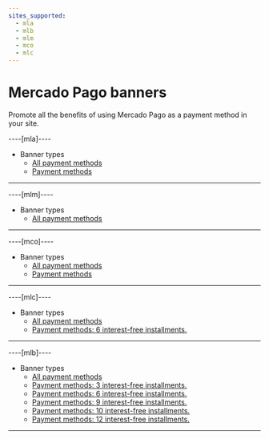 ```yaml
---
sites_supported:
  - mla
  - mlb
  - mlm
  - mco
  - mlc
---
```


# Mercado Pago banners

Promote all the benefits of using Mercado Pago as a payment method in your site.

----[mla]----

* Banner types
    + [All payment methods](https://www.mercadopago.com.ar/developers/en/guides/banners/all/)
    + [Payment methods](https://www.mercadopago.com.ar/developers/en/guides/resources/banners/online/)

------------
----[mlm]----

* Banner types
    + [All payment methods](https://www.mercadopago.com.ar/developers/en/guides/banners/all/)

------------
----[mco]----

* Banner types
    + [All payment methods](https://www.mercadopago.com.ar/developers/en/guides/banners/all/)
    + [Payment methods](https://www.mercadopago.com.ar/developers/en/guides/resources/banners/online/)

------------
----[mlc]----

* Banner types
    + [All payment methods](https://www.mercadopago.com.ar/developers/en/guides/banners/all/)
    + [Payment methods: 6 interest-free installments.](https://www.mercadopago.com.ar/developers/en/guides/resources/banners/seis/)

------------
----[mlb]----

* Banner types
    + [All payment methods](https://www.mercadopago.com.ar/developers/en/guides/banners/all/)
    + [Payment methods: 3 interest-free installments.](https://www.mercadopago.com.ar/developers/en/guides/resources/banners/tres/)
    + [Payment methods: 6 interest-free installments.](https://www.mercadopago.com.ar/developers/en/guides/resources/banners/seis/)
    + [Payment methods: 9 interest-free installments.](https://www.mercadopago.com.ar/developers/en/guides/resources/banners/nove/)
    + [Payment methods: 10 interest-free installments.](https://www.mercadopago.com.ar/developers/en/guides/resources/banners/dez/)
    + [Payment methods: 12 interest-free installments.](https://www.mercadopago.com.ar/developers/en/guides/resources/banners/doze/)

------------

